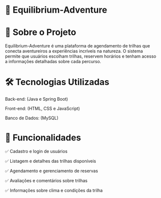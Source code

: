 # 🌿 Equilibrium-Adventure
# 📌 Sobre o Projeto
Equilibrium-Adventure é uma plataforma de agendamento de trilhas que conecta aventureiros a experiências incríveis na natureza. O sistema permite que usuários escolham trilhas, reservem horários e tenham acesso a informações detalhadas sobre cada percurso.

# 🛠 Tecnologias Utilizadas
Back-end: (Java e Spring Boot)


Front-end: (HTML, CSS e JavaScript)


Banco de Dados: (MySQL)

# 🎯 Funcionalidades
✅ Cadastro e login de usuários


✅ Listagem e detalhes das trilhas disponíveis


✅ Agendamento e gerenciamento de reservas


✅ Avaliações e comentários sobre trilhas


✅ Informações sobre clima e condições da trilha

